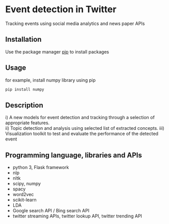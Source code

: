 # Event detection in Twitter
Tracking events using social media analytics and news paper APIs

## Installation
Use the package manager [pip](https://pip.pypa.io/en/stable/) to install packages

## Usage
for example, install numpy library using pip
```bash
pip install numpy
```

## Description
i) A new models for event detection and tracking through a selection of appropriate features.  
ii) Topic detection and analysis using selected list of extracted concepts. 
iii) Visualization toolkit to test and evaluate the performance of the detected event

## Programming language, libraries and APIs
- python 3, Flask framework
- nlp
- nltk
- scipy, numpy
- spacy
- word2vec
- scikit-learn
- LDA
- Google search API / Bing search API
- twitter streaming APIs, twitter lookup API, twitter trending API
